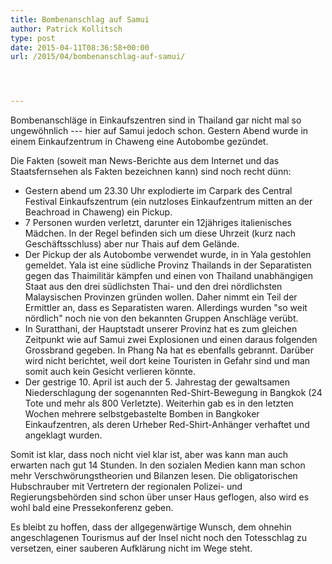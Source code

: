 ```yaml
---
title: Bombenanschlag auf Samui
author: Patrick Kollitsch
type: post
date: 2015-04-11T08:36:58+00:00
url: /2015/04/bombenanschlag-auf-samui/




---
```

Bombenanschläge in Einkaufszentren sind in Thailand gar nicht mal so ungewöhnlich --- hier auf Samui jedoch schon. Gestern Abend wurde in einem Einkaufzentrum in Chaweng eine Autobombe gezündet.

Die Fakten (soweit man News-Berichte aus dem Internet und das Staatsfernsehen als Fakten bezeichnen kann) sind noch recht dünn:

  * Gestern abend um 23.30 Uhr explodierte im Carpark des Central Festival Einkaufszentrum (ein nutzloses Einkaufzentrum mitten an der Beachroad in Chaweng) ein Pickup. 
  * 7 Personen wurden verletzt, darunter ein 12jähriges italienisches Mädchen. In der Regel befinden sich um diese Uhrzeit (kurz nach Geschäftsschluss) aber nur Thais auf dem Gelände. 
  * Der Pickup der als Autobombe verwendet wurde, in in Yala gestohlen gemeldet. Yala ist eine südliche Provinz Thailands in der Separatisten gegen das Thaimilitär kämpfen und einen von Thailand unabhängigen Staat aus den drei südlichsten Thai- und den drei nördlichsten Malaysischen Provinzen gründen wollen. Daher nimmt ein Teil der Ermittler an, dass es Separatisten waren. Allerdings wurden "so weit nördlich" noch nie von den bekannten Gruppen Anschläge verübt. 
  * In Suratthani, der Hauptstadt unserer Provinz hat es zum gleichen Zeitpunkt wie auf Samui zwei Explosionen und einen daraus folgenden Grossbrand gegeben. In Phang Na hat es ebenfalls gebrannt. Darüber wird nicht berichtet, weil dort keine Touristen in Gefahr sind und man somit auch kein Gesicht verlieren könnte. 
  * Der gestrige 10. April ist auch der 5. Jahrestag der gewaltsamen Niederschlagung der sogenannten Red-Shirt-Bewegung in Bangkok (24 Tote und mehr als 800 Verletzte). Weiterhin gab es in den letzten Wochen mehrere selbstgebastelte Bomben in Bangkoker Einkaufzentren, als deren Urheber Red-Shirt-Anhänger verhaftet und angeklagt wurden. 

Somit ist klar, dass noch nicht viel klar ist, aber was kann man auch erwarten nach gut 14 Stunden. In den sozialen Medien kann man schon mehr Verschwörungstheorien und Bilanzen lesen. Die obligatorischen Hubschrauber mit Vertretern der regionalen Polizei- und Regierungsbehörden sind schon über unser Haus geflogen, also wird es wohl bald eine Pressekonferenz geben.

Es bleibt zu hoffen, dass der allgegenwärtige Wunsch, dem ohnehin angeschlagenen Tourismus auf der Insel nicht noch den Totesschlag zu versetzen, einer sauberen Aufklärung nicht im Wege steht.